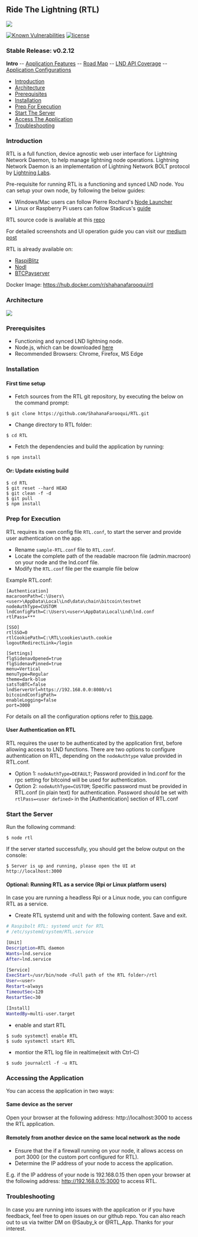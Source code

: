 ## Ride The Lightning (RTL)
![](screenshots/RTL_Home.png)

<a href="https://snyk.io/test/github/ShahanaFarooqui/RTL"><img src="https://snyk.io/test/github/ShahanaFarooqui/RTL/badge.svg" alt="Known Vulnerabilities" data-canonical-src="https://snyk.io/test/github/ShahanaFarooqui/RTL" style="max-width:100%;"></a>
[![license](https://img.shields.io/github/license/DAVFoundation/captain-n3m0.svg?style=flat-square)](https://github.com/DAVFoundation/captain-n3m0/blob/master/LICENSE)
### Stable Release: v0.2.12

**Intro** -- [Application Features](Application_features.md) -- [Road Map](Roadmap.md) -- [LND API Coverage](LNDAPICoverage.md) -- [Application Configurations](Application_configurations)

* [Introduction](#intro)
* [Architecture](#arch)
* [Prerequisites](#prereq)
* [Installation](#install)
* [Prep For Execution](#prep)
* [Start The Server](#start)
* [Access The Application](#access)
* [Troubleshooting](#trouble)

### <a name="intro"></a>Introduction
RTL is a full function, device agnostic web user interface for Lightning Network Daemon, to help manage lightning node operations.
Lightning Network Daemon is an implementation of Lightning Network BOLT protocol by [Lightning Labs](https://lightning.engineering/).

Pre-requisite for running RTL is a functioning and synced LND node. You can setup your own node, by following the below guides:
* Windows/Mac users can follow Pierre Rochard's [Node Launcher](https://github.com/lightning-power-users/node-launcher)
* Linux or Raspberry Pi users can follow Stadicus's [guide](https://github.com/Stadicus/guides/blob/master/raspibolt/README.md)

RTL source code is available at this [repo](https://github.com/ShahanaFarooqui/RTLFullApplication)

For detailed screenshots and UI operation guide you can visit our [medium post](https://medium.com/@suheb.khan/how-to-ride-the-lightning-447af999dcd2)

RTL is already available on:
* [RaspiBlitz](https://github.com/rootzoll/raspiblitz)
* [Nodl](https://www.nodl.it/)
* [BTCPayserver](https://github.com/btcpayserver/btcpayserver-docker)

Docker Image: https://hub.docker.com/r/shahanafarooqui/rtl

### <a name="arch"></a>Architecture
![](screenshots/RTL_Arch.png)

### <a name="prereq"></a>Prerequisites
* Functioning and synced LND lightning node.
* Node.js, which can be downloaded [here](https://nodejs.org/en/download/)
* Recommended Browsers: Chrome, Firefox, MS Edge

### <a name="install"></a>Installation
#### First time setup
* Fetch sources from the RTL git repository, by executing the below on the command prompt:

`$ git clone https://github.com/ShahanaFarooqui/RTL.git`
* Change directory to RTL folder:

`$ cd RTL`
* Fetch the dependencies and build the application by running:

`$ npm install`

#### Or: Update existing build
```
$ cd RTL
$ git reset --hard HEAD
$ git clean -f -d
$ git pull
$ npm install
```
### <a name="prep"></a>Prep for Execution
RTL requires its own config file `RTL.conf`, to start the server and provide user authentication on the app.

* Rename `sample-RTL.conf` file to `RTL.conf`.
* Locate the complete path of the readable macroon file (admin.macroon) on your node and the lnd.conf file.
* Modify the `RTL.conf` file per the example file below

Example RTL.conf:
```
[Authentication]
macaroonPath=C:\Users\<user>\AppData\Local\Lnd\data\chain\bitcoin\testnet
nodeAuthType=CUSTOM
lndConfigPath=C:\Users\<user>\AppData\Local\Lnd\lnd.conf
rtlPass=***

[SSO]
rtlSSO=0
rtlCookiePath=C:\RTL\cookies\auth.cookie
logoutRedirectLink=/login

[Settings]
flgSidenavOpened=true
flgSidenavPinned=true
menu=Vertical
menuType=Regular
theme=dark-blue
satsToBTC=false
lndServerUrl=https://192.168.0.0:8080/v1
bitcoindConfigPath=
enableLogging=false
port=3000
```
For details on all the configuration options refer to [this page](https://github.com/ShahanaFarooqui/RTL/blob/master/Application_configurations).

#### User Authentication on RTL
RTL requires the user to be authenticated by the application first, before allowing access to LND functions.
There are two options to configure authentication on RTL, depending on the `nodeAuthtype` value provided in RTL.conf.

* Option 1: `nodeAuthType=DEFAULT`; Password provided in lnd.conf for the rpc setting for bitcoind will be used for authentication.
* Option 2: `nodeAuthType=CUSTOM`; Specific password must be provided in RTL.conf (in plain text) for authentication. Password should be set with `rtlPass=<user defined>` in the [Authentication] section of RTL.conf

### <a name="start"></a>Start the Server
Run the following command:

`$ node rtl` 

If the server started successfully, you should get the below output on the console:

`$ Server is up and running, please open the UI at http://localhost:3000`

#### Optional: Running RTL as a service (Rpi or Linux platform users)
In case you are running a headless Rpi or a Linux node, you can configure RTL as a service.

* Create RTL systemd unit and with the following content. Save and exit.
```bash
# Raspibolt RTL: systemd unit for RTL
# /etc/systemd/system/RTL.service

[Unit]
Description=RTL daemon
Wants=lnd.service
After=lnd.service

[Service]
ExecStart=/usr/bin/node <Full path of the RTL folder>/rtl
User=<user>
Restart=always
TimeoutSec=120
RestartSec=30

[Install]
WantedBy=multi-user.target
```

* enable and start RTL
```
$ sudo systemctl enable RTL
$ sudo systemctl start RTL
```
* montior the RTL log file in realtime(exit with Ctrl-C)

`$ sudo journalctl -f -u RTL`

### <a name="access"></a>Accessing the Application
You can access the application in two ways:
#### Same device as the server
Open your browser at the following address: http://localhost:3000 to access the RTL application.

#### Remotely from another device on the same local network as the node
* Ensure that the if a firewall running on your node, it allows access on port 3000 (or the custom port configured for RTL).
* Determine the IP address of your node to access the application.

E.g. if the IP address of your node is 192.168.0.15 then open your browser at the following address: http://192.168.0.15:3000 to access RTL.

### <a name="trouble"></a>Troubleshooting
In case you are running into issues with the application or if you have feedback, feel free to open issues on our github repo.
You can also reach out to us via twitter DM on @Sauby_k or @RTL_App. Thanks for your interest.
